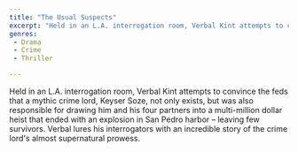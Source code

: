 ```yaml
---
title: "The Usual Suspects"
excerpt: "Held in an L.A. interrogation room, Verbal Kint attempts to convince the feds that a mythic crime lord, Keyser Soze, not only exists, but was also respo..."
genres: 
 - Drama
 - Crime
 - Thriller

---
```


Held in an L.A. interrogation room, Verbal Kint attempts to convince the feds that a mythic crime lord, Keyser Soze, not only exists, but was also responsible for drawing him and his four partners into a multi-million dollar heist that ended with an explosion in San Pedro harbor – leaving few survivors. Verbal lures his interrogators with an incredible story of the crime lord's almost supernatural prowess.
